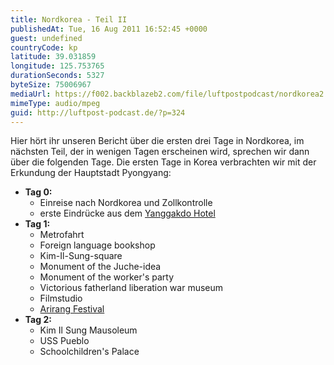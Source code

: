 ```yaml
---
title: Nordkorea - Teil II
publishedAt: Tue, 16 Aug 2011 16:52:45 +0000
guest: undefined
countryCode: kp
latitude: 39.031859
longitude: 125.753765
durationSeconds: 5327
byteSize: 75006967
mediaUrl: https://f002.backblazeb2.com/file/luftpostpodcast/nordkorea2.mp3
mimeType: audio/mpeg
guid: http://luftpost-podcast.de/?p=324
---
```


Hier hört ihr unseren Bericht über die ersten drei Tage in Nordkorea, im nächsten Teil, der in wenigen Tagen erscheinen wird, sprechen wir dann über die folgenden Tage. Die ersten Tage in Korea verbrachten wir mit der Erkundung der Hauptstadt Pyongyang:

- **Tag 0:**
  - Einreise nach Nordkorea und Zollkontrolle
  - erste Eindrücke aus dem [Yanggakdo Hotel](http://en.wikipedia.org/wiki/Yanggakdo%5FHotel)
- **Tag 1:**
  - Metrofahrt
  - Foreign language bookshop
  - Kim-Il-Sung-square
  - Monument of the Juche-idea
  - Monument of the worker's party
  - Victorious fatherland liberation war museum
  - Filmstudio
  - [Arirang Festival](http://en.wikipedia.org/wiki/Arirang%5FFestival)
- **Tag 2:**
  - Kim Il Sung Mausoleum
  - USS Pueblo
  - Schoolchildren's Palace
